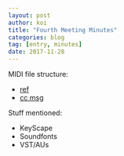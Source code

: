 ```yaml
---
layout: post
author: koi
title: "Fourth Meeting Minutes"
categories: blog
tag: [entry, minutes]
date: 2017-11-28
---
```


MIDI file structure:

* [ref](https://www.csie.ntu.edu.tw/~r92092/ref/midi/)
* [cc msg](https://www.midi.org/specifications/item/table-3-control-change-messages-data-bytes-2)

Stuff mentioned:

* KeyScape
* Soundfonts
* VST/AUs